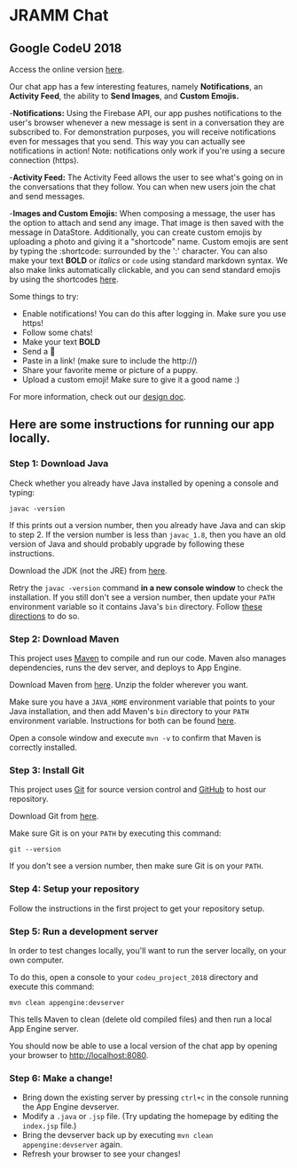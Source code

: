 # JRAMM Chat
## Google CodeU 2018

Access the online version [here](https://projecteam26.appspot.com).

Our chat app has a few interesting features, namely
**Notifications**, an **Activity Feed**,
the ability to **Send Images**,
and **Custom Emojis.**


-**Notifications:** Using the Firebase API, our app
pushes notifications to the user's browser whenever a new message
is sent in a conversation they are subscribed to. For demonstration
purposes, you will receive notifications even for messages that you
send. This way you can actually see notifications in action! Note:
notifications only work if you're using a secure connection (https).

-**Activity Feed:** The Activity Feed allows the user
to see what's going on in the conversations that they follow. You can
when new users join the chat and send messages.

-**Images and Custom Emojis:** When composing a message,
the user has the option to attach and send any image. That image is
then saved with the message in DataStore. Additionally, you can create
custom emojis by uploading a photo and giving it a "shortcode" name.
Custom emojis are sent by typing the :shortcode: surrounded by the ':'
character. You can also make your text **BOLD** or
_italics_ or `code` using standard markdown syntax.
We also make links automatically clickable, and you can send standard
emojis by using the shortcodes [here](https://www.webpagefx.com/tools/emoji-cheat-sheet/).

Some things to try:
* Enable notifications! You can do this after logging in. Make sure you use https!
* Follow some chats!
* Make your text **BOLD**
* Send a 🍔
* Paste in a link! (make sure to include the http://)
* Share your favorite meme or picture of a puppy.
* Upload a custom emoji! Make sure to give it a good name :)

For more information, check out our [design doc](https://docs.google.com/document/d/1ZK5JpwcB58RJzrTG0JrfnKAY7AT46HHn-arOTPXiovU/edit?usp=sharing).


## Here are some instructions for running our app locally.

### Step 1: Download Java

Check whether you already have Java installed by opening a console and typing:

```
javac -version
```

If this prints out a version number, then you already have Java and can skip to
step 2. If the version number is less than `javac_1.8`, then you have an old
version of Java and should probably upgrade by following these instructions.

Download the JDK (not the JRE) from [here](http://www.oracle.com/technetwork/java/javase/downloads/jdk9-downloads-3848520.html).

Retry the `javac -version` command **in a new console window** to check the
installation. If you still don't see a version number, then update your `PATH`
environment variable so it contains Java's `bin` directory. Follow [these
directions](https://www.java.com/en/download/help/path.xml) to do so.

### Step 2: Download Maven

This project uses [Maven](https://maven.apache.org/) to compile and run our
code. Maven also manages dependencies, runs the dev server, and deploys to App
Engine.

Download Maven from [here](https://maven.apache.org/download.cgi). Unzip the
folder wherever you want.

Make sure you have a `JAVA_HOME` environment variable that points to your Java
installation, and then add Maven's `bin` directory to your `PATH` environment
variable. Instructions for both can be found
[here](https://maven.apache.org/install.html).

Open a console window and execute `mvn -v` to confirm that Maven is correctly
installed.

### Step 3: Install Git

This project uses [Git](https://git-scm.com/) for source version control and
[GitHub](https://github.com/) to host our repository.

Download Git from [here](https://git-scm.com/downloads).

Make sure Git is on your `PATH` by executing this command:

```
git --version
```

If you don't see a version number, then make sure Git is on your `PATH`.

### Step 4: Setup your repository

Follow the instructions in the first project to get your repository setup.

### Step 5: Run a development server

In order to test changes locally, you'll want to run the server locally, on your
own computer.

To do this, open a console to your `codeu_project_2018` directory and execute this command:

```
mvn clean appengine:devserver
```

This tells Maven to clean (delete old compiled files) and then run a local
App Engine server.

You should now be able to use a local version of the chat app by opening your
browser to [http://localhost:8080](http://localhost:8080).

### Step 6: Make a change!

- Bring down the existing server by pressing `ctrl+c` in the console running the
App Engine devserver.
- Modify a `.java` or `.jsp` file. (Try updating the homepage by editing the
`index.jsp` file.)
- Bring the devserver back up by executing `mvn clean appengine:devserver`
again.
- Refresh your browser to see your changes!
